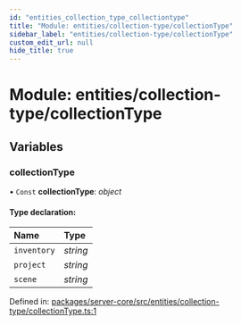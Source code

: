 ```yaml
---
id: "entities_collection_type_collectiontype"
title: "Module: entities/collection-type/collectionType"
sidebar_label: "entities/collection-type/collectionType"
custom_edit_url: null
hide_title: true
---
```


# Module: entities/collection-type/collectionType

## Variables

### collectionType

• `Const` **collectionType**: *object*

#### Type declaration:

| Name | Type |
| :------ | :------ |
| `inventory` | *string* |
| `project` | *string* |
| `scene` | *string* |

Defined in: [packages/server-core/src/entities/collection-type/collectionType.ts:1](https://github.com/xr3ngine/xr3ngine/blob/2d83606b6/packages/server-core/src/entities/collection-type/collectionType.ts#L1)
